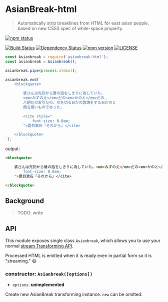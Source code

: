 # AsianBreak-html

> Automatically strip breaklines from HTML for east asian people, based on new CSS3 spec of white-space property.

[travis-image]: https://travis-ci.org/hakatashi/AsianBreak-html.svg?branch=master
[travis-url]: https://travis-ci.org/hakatashi/AsianBreak-html
[gemnasium-image]: https://gemnasium.com/hakatashi/AsianBreak-html.svg
[gemnasium-url]: https://gemnasium.com/hakatashi/AsianBreak-html
[npm-image]: https://img.shields.io/npm/v/asianbreak-html.svg
[nodeico-image]: https://nodei.co/npm/asianbreak-html.png?downloads=true
[npm-url]: http://npmjs.com/package/asianbreak-html
[license-image]: https://img.shields.io/npm/l/asianbreak-html.svg

[![npm status][nodeico-image]][npm-url]

[![Build Status][travis-image]][travis-url]
[![Dependency Status][gemnasium-image]][gemnasium-url]
[![npm version][npm-image]][npm-url]
[![LICENSE][license-image]][npm-url]


```js
const Asianbreak = require('asianbreak-html');
const asianbreak = Asianbreak();

asianbreak.pipe(process.stdout);

asianbreak.end(`
    <blockquote>

        婆さんは先刻から暦の話をしきりに為していた。
        <em>みずのえ</em>だの<em>かのと</em>だの、
        八朔だの友引だの、爪を切る日だの普請をする日だのと
        頗る煩いものであった。

        <cite style="
            font-size: 0.8em;
        ">夏目漱石『それから』</cite>

    </blockquote>
`);
```

output:

```html
<blockquote>

    婆さんは先刻から暦の話をしきりに為していた。<em>みずのえ</em>だの<em>かのと</em>だの、八朔だの友引だの、爪を切る日だの普請をする日だのと頗る煩いものであった。<cite style="
        font-size: 0.8em;
    ">夏目漱石『それから』</cite>

</blockquote>
```

## Background

> TODO: write

## API

This module exposes single class `Asianbreak`,
which allows you to use your normal [stream Transforming API](https://nodejs.org/api/stream.html#stream_class_stream_transform).

Processed HTML is emitted when it is ready even in partial form
so it is "streaming." :smiley:

### constructor: `Asianbreak([options])`

* `options`: **unimplemented**

Create new AsianBreak transforming instance. `new` can be omitted.
